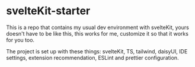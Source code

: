 # svelteKit-starter

This is a repo that contains my usual dev environment with svelteKit, yours doesn't have to be like this, this works for me, customize it so that it works for you too.

The project is set up with these things: svelteKit, TS, tailwind, daisyUI, IDE settings, extension recommendation, ESLint and prettier configuration.
